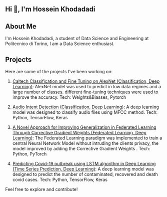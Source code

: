 ## Hi 👋, I'm Hossein Khodadadi


<!--
**HOSSENkhodadadi/HOSSENkhodadadi** is a ✨ _special_ ✨ repository because its `README.md` (this file) appears on your GitHub profile.

Here are some ideas to get you started:

- 🔭 I’m currently working on ...
- 🌱 I’m currently learning ...
- 👯 I’m looking to collaborate on ...
- 🤔 I’m looking for help with ...
- 💬 Ask me about ...
- 📫 How to reach me: ...
- 😄 Pronouns: ...
- ⚡ Fun fact: ...
-->

## About Me
I'm Hossein Khodadadi, a student of Data Science and Engineering at Politecnico di Torino, I am a Data Science enthusiast.

## Projects
Here are some of the projects I've been working on:
1. [Caltech Classification and Fine Tuning on AlexNet (Classification, Deep
Learning)](https://github.com/HOSSENkhodadadi/Projects/tree/main/caltech_classification_fine_tuning_alexNet): AlexNet model was used to predict in low data regimes and a large number of classes. different fine-tuning techniques were used to improve the accuracy.
Tech: Weights\&Biasses, Pytorch

2. [Audio Intent Detection (Classification, Deep Learning)](https://github.com/HOSSENkhodadadi/Projects/tree/main/Intent%20Detection%20on%20the%20Fluent%20Speech%20Commands): A deep learning model was designed to classify audio files using MFCC method. Tech: Python, TensorFlow, Keras 

3. [A Novel Approach for Improving Generalization in Federated Learning Through Corrective Gradient Weights (Federated Learning, Deep Learning)](https://github.com/HOSSENkhodadadi/Projects/tree/main/A%20Novel%20Approach%20for%20Improving%20Generalization%20in%20Federated): The Federated Learning paradigm was implemented to train a central Neural Network Model without intruding the clients privacy, the model improved by adding the Corrective Gradient Weights .
    Tech: Python, PyTorch

4. [Predicting Covid-19 outbreak using LSTM algorithm in Deep Learning (Time Series Prediction, Deep
Learning)](https://github.com/HOSSENkhodadadi/Bachelors-Thesis): A deep learning model was designed to predict the number of contaminated, recovered and death covid cases.
Tech: Python, TensorFlow, Keras

Feel free to explore and contribute!

